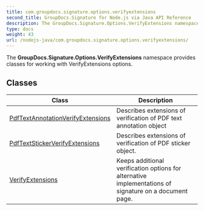 ```yaml
---
title: com.groupdocs.signature.options.verifyextensions
second_title: GroupDocs.Signature for Node.js via Java API Reference
description: The GroupDocs.Signature.Options.VerifyExtensions namespace provides classes for working with VerifyExtensions options.
type: docs
weight: 43
url: /nodejs-java/com.groupdocs.signature.options.verifyextensions/
---
```


The **GroupDocs.Signature.Options.VerifyExtensions** namespace provides classes for working with VerifyExtensions options.


## Classes

| Class | Description |
| --- | --- |
| [PdfTextAnnotationVerifyExtensions](../com.groupdocs.signature.options.verifyextensions/pdftextannotationverifyextensions) | Describes extensions of verification of PDF text annotation object |
| [PdfTextStickerVerifyExtensions](../com.groupdocs.signature.options.verifyextensions/pdftextstickerverifyextensions) | Describes extensions of verification of PDF sticker object. |
| [VerifyExtensions](../com.groupdocs.signature.options.verifyextensions/verifyextensions) | Keeps additional verification options for alternative implementations of signature on a document page. |
